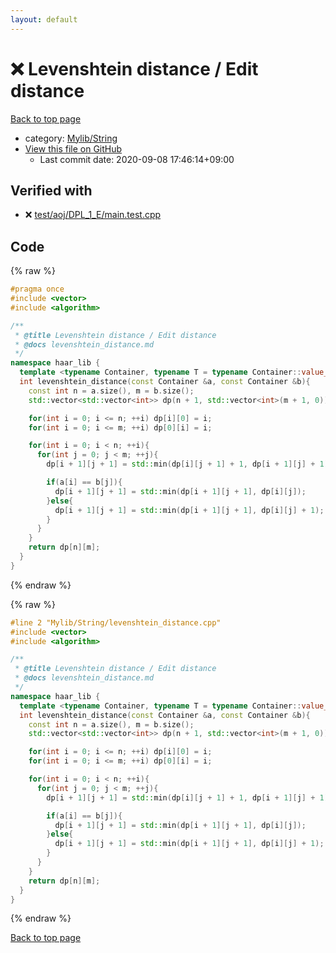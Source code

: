 ```yaml
---
layout: default
---
```


<!-- mathjax config similar to math.stackexchange -->
<script type="text/javascript" async
  src="https://cdnjs.cloudflare.com/ajax/libs/mathjax/2.7.5/MathJax.js?config=TeX-MML-AM_CHTML">
</script>
<script type="text/x-mathjax-config">
  MathJax.Hub.Config({
    TeX: { equationNumbers: { autoNumber: "AMS" }},
    tex2jax: {
      inlineMath: [ ['$','$'] ],
      processEscapes: true
    },
    "HTML-CSS": { matchFontHeight: false },
    displayAlign: "left",
    displayIndent: "2em"
  });
</script>

<script type="text/javascript" src="https://cdnjs.cloudflare.com/ajax/libs/jquery/3.4.1/jquery.min.js"></script>
<script src="https://cdn.jsdelivr.net/npm/jquery-balloon-js@1.1.2/jquery.balloon.min.js" integrity="sha256-ZEYs9VrgAeNuPvs15E39OsyOJaIkXEEt10fzxJ20+2I=" crossorigin="anonymous"></script>
<script type="text/javascript" src="../../../assets/js/copy-button.js"></script>
<link rel="stylesheet" href="../../../assets/css/copy-button.css" />


# :x: Levenshtein distance / Edit distance

<a href="../../../index.html">Back to top page</a>

* category: <a href="../../../index.html#d75653ebf9facf6e669959c8c0d9cbcf">Mylib/String</a>
* <a href="{{ site.github.repository_url }}/blob/master/Mylib/String/levenshtein_distance.cpp">View this file on GitHub</a>
    - Last commit date: 2020-09-08 17:46:14+09:00




## Verified with

* :x: <a href="../../../verify/test/aoj/DPL_1_E/main.test.cpp.html">test/aoj/DPL_1_E/main.test.cpp</a>


## Code

<a id="unbundled"></a>
{% raw %}
```cpp
#pragma once
#include <vector>
#include <algorithm>

/**
 * @title Levenshtein distance / Edit distance
 * @docs levenshtein_distance.md
 */
namespace haar_lib {
  template <typename Container, typename T = typename Container::value_type>
  int levenshtein_distance(const Container &a, const Container &b){
    const int n = a.size(), m = b.size();
    std::vector<std::vector<int>> dp(n + 1, std::vector<int>(m + 1, 0));

    for(int i = 0; i <= n; ++i) dp[i][0] = i;
    for(int i = 0; i <= m; ++i) dp[0][i] = i;

    for(int i = 0; i < n; ++i){
      for(int j = 0; j < m; ++j){
        dp[i + 1][j + 1] = std::min(dp[i][j + 1] + 1, dp[i + 1][j] + 1);

        if(a[i] == b[j]){
          dp[i + 1][j + 1] = std::min(dp[i + 1][j + 1], dp[i][j]);
        }else{
          dp[i + 1][j + 1] = std::min(dp[i + 1][j + 1], dp[i][j] + 1);
        }
      }
    }
    return dp[n][m];
  }
}

```
{% endraw %}

<a id="bundled"></a>
{% raw %}
```cpp
#line 2 "Mylib/String/levenshtein_distance.cpp"
#include <vector>
#include <algorithm>

/**
 * @title Levenshtein distance / Edit distance
 * @docs levenshtein_distance.md
 */
namespace haar_lib {
  template <typename Container, typename T = typename Container::value_type>
  int levenshtein_distance(const Container &a, const Container &b){
    const int n = a.size(), m = b.size();
    std::vector<std::vector<int>> dp(n + 1, std::vector<int>(m + 1, 0));

    for(int i = 0; i <= n; ++i) dp[i][0] = i;
    for(int i = 0; i <= m; ++i) dp[0][i] = i;

    for(int i = 0; i < n; ++i){
      for(int j = 0; j < m; ++j){
        dp[i + 1][j + 1] = std::min(dp[i][j + 1] + 1, dp[i + 1][j] + 1);

        if(a[i] == b[j]){
          dp[i + 1][j + 1] = std::min(dp[i + 1][j + 1], dp[i][j]);
        }else{
          dp[i + 1][j + 1] = std::min(dp[i + 1][j + 1], dp[i][j] + 1);
        }
      }
    }
    return dp[n][m];
  }
}

```
{% endraw %}

<a href="../../../index.html">Back to top page</a>

